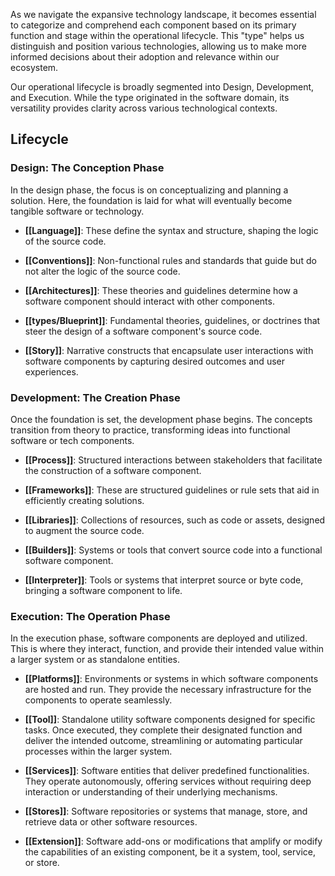 As we navigate the expansive technology landscape, it becomes essential to categorize and comprehend each component based on its primary function and stage within the operational lifecycle. This "type" helps us distinguish and position various technologies, allowing us to make more informed decisions about their adoption and relevance within our ecosystem.

Our operational lifecycle is broadly segmented into Design, Development, and Execution. While the type originated in the software domain, its versatility provides clarity across various technological contexts.

## Lifecycle

### **Design**: The Conception Phase

In the design phase, the focus is on conceptualizing and planning a solution. Here, the foundation is laid for what will eventually become tangible software or technology.

- **[[Language]]**: These define the syntax and structure, shaping the logic of the source code.
  
- **[[Conventions]]**: Non-functional rules and standards that guide but do not alter the logic of the source code.

- **[[Architectures]]**: These theories and guidelines determine how a software component should interact with other components.

- **[[types/Blueprint]]**: Fundamental theories, guidelines, or doctrines that steer the design of a software component's source code.

- **[[Story]]**: Narrative constructs that encapsulate user interactions with software components by capturing desired outcomes and user experiences.

### **Development**: The Creation Phase

Once the foundation is set, the development phase begins. The concepts transition from theory to practice, transforming ideas into functional software or tech components.

- **[[Process]]**: Structured interactions between stakeholders that facilitate the construction of a software component.

- **[[Frameworks]]**: These are structured guidelines or rule sets that aid in efficiently creating solutions.

- **[[Libraries]]**: Collections of resources, such as code or assets, designed to augment the source code.

- **[[Builders]]**: Systems or tools that convert source code into a functional software component.

- **[[Interpreter]]**: Tools or systems that interpret source or byte code, bringing a software component to life.

### **Execution**: The Operation Phase

In the execution phase, software components are deployed and utilized. This is where they interact, function, and provide their intended value within a larger system or as standalone entities.

- **[[Platforms]]**: Environments or systems in which software components are hosted and run. They provide the necessary infrastructure for the components to operate seamlessly.

- **[[Tool]]**: Standalone utility software components designed for specific tasks. Once executed, they complete their designated function and deliver the intended outcome, streamlining or automating particular processes within the larger system.

- **[[Services]]**: Software entities that deliver predefined functionalities. They operate autonomously, offering services without requiring deep interaction or understanding of their underlying mechanisms.

- **[[Stores]]**: Software repositories or systems that manage, store, and retrieve data or other software resources.

- **[[Extension]]**: Software add-ons or modifications that amplify or modify the capabilities of an existing component, be it a system, tool, service, or store.
